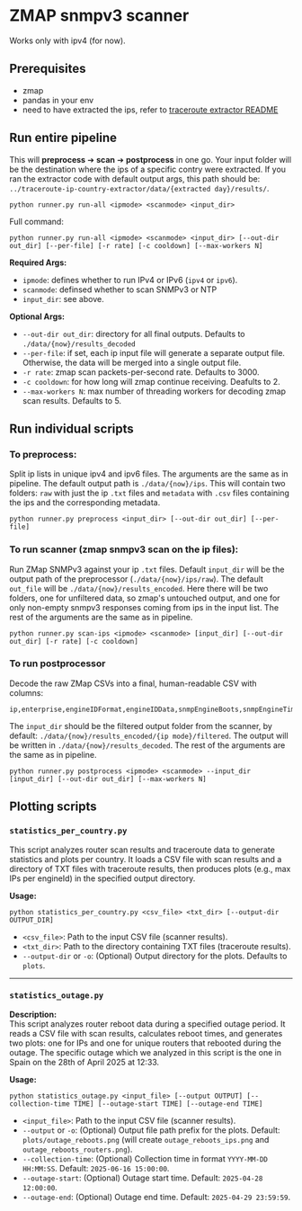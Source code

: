# ZMAP snmpv3 scanner

Works only with ipv4 (for now).

## Prerequisites
- zmap
- pandas in your env
- need to have extracted the ips, refer to [traceroute extractor README](../traceroute-ip-country-extractor//README.md)

## Run entire pipeline
This will **preprocess** ➔ **scan** ➔ **postprocess** in one go. Your input folder will be the destination where the ips of a specific contry were extracted. If you ran the extractor code with default output args, this path should be: `../traceroute-ip-country-extractor/data/{extracted day}/results/`.
```
python runner.py run-all <ipmode> <scanmode> <input_dir>
```

Full command:
```
python runner.py run-all <ipmode> <scanmode> <input_dir> [--out-dir out_dir] [--per-file] [-r rate] [-c cooldown] [--max-workers N]
```
**Required Args:**
- `ipmode`: defines whether to run IPv4 or IPv6 (`ipv4` or `ipv6`).
- `scanmode`: definsed whether to scan SNMPv3 or NTP
- `input_dir`: see above.

**Optional Args:**
- `--out-dir out_dir`: directory for all final outputs. Defaults to `./data/{now}/results_decoded`
- `--per-file`: if set, each ip input file will generate a separate output file. Otherwise, the data will be merged into a single output file. 
- `-r rate`: zmap scan packets-per-second rate. Defaults to 3000.
- `-c cooldown`: for how long will zmap continue receiving. Deafults to 2.
- `--max-workers N`: max number of threading workers for decoding zmap scan results. Defaults to 5.


## Run individual scripts

### To preprocess: 
Split ip lists in unique ipv4 and ipv6 files. The arguments are the same as in pipeline. The default output path is `./data/{now}/ips`. This will contain two folders: `raw` with just the ip `.txt` files and `metadata` with `.csv` files containing the ips and the corresponding metadata.
```
python runner.py preprocess <input_dir> [--out-dir out_dir] [--per-file]
```

### To run scanner (zmap snmpv3 scan on the ip files):
Run ZMap SNMPv3 against your ip `.txt` files. Default `input_dir` will be the output path of the preprocessor (`./data/{now}/ips/raw`). The default `out_file` will be `./data/{now}/results_encoded`. Here there will be two folders, one for unfiltered data, so zmap's untouched output, and one for only non-empty snmpv3 responses coming from ips in the input list. The rest of the arguments are the same as in pipeline.
```
python runner.py scan-ips <ipmode> <scanmode> [input_dir] [--out-dir out_dir] [-r rate] [-c cooldown]
```

### To run postprocessor 
Decode the raw ZMap CSVs into a final, human-readable CSV with columns: 
```
ip,enterprise,engineIDFormat,engineIDData,snmpEngineBoots,snmpEngineTime,country,city,asn,asn_name 
```
The `input_dir` should be the filtered output folder from the scanner, by default: `./data/{now}/results_encoded/{ip mode}/filtered`. The output will be written in `./data/{now}/results_decoded`. The rest of the arguments are the same as in pipeline.

```
python runner.py postprocess <ipmode> <scanmode> --input_dir [input_dir] [--out-dir out_dir] [--max-workers N]
```

## Plotting scripts

### `statistics_per_country.py`

This script analyzes router scan results and traceroute data to generate statistics and plots per country. It loads a CSV file with scan results and a directory of TXT files with traceroute results, then produces plots (e.g., max IPs per engineId) in the specified output directory.

**Usage:**
```
python statistics_per_country.py <csv_file> <txt_dir> [--output-dir OUTPUT_DIR]
```
- `<csv_file>`: Path to the input CSV file (scanner results).
- `<txt_dir>`: Path to the directory containing TXT files (traceroute results).
- `--output-dir` or `-o`: (Optional) Output directory for the plots. Defaults to `plots`.

---

### `statistics_outage.py`

**Description:**  
This script analyzes router reboot data during a specified outage period. It reads a CSV file with scan results, calculates reboot times, and generates two plots: one for IPs and one for unique routers that rebooted during the outage. The specific outage which we analyzed in this script is the one in Spain on the 28th of April 2025 at 12:33.

**Usage:**
```
python statistics_outage.py <input_file> [--output OUTPUT] [--collection-time TIME] [--outage-start TIME] [--outage-end TIME]
```
- `<input_file>`: Path to the input CSV file (scanner results).
- `--output` or `-o`: (Optional) Output file path prefix for the plots. Default: `plots/outage_reboots.png` (will create `outage_reboots_ips.png` and `outage_reboots_routers.png`).
- `--collection-time`: (Optional) Collection time in format `YYYY-MM-DD HH:MM:SS`. Default: `2025-06-16 15:00:00`.
- `--outage-start`: (Optional) Outage start time. Default: `2025-04-28 12:00:00`.
- `--outage-end`: (Optional) Outage end time. Default: `2025-04-29 23:59:59`.
